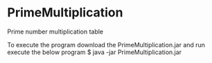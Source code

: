 # PrimeMultiplication
Prime number multiplication table

To execute the program download the PrimeMultiplication.jar and run execute the below program
$ java -jar PrimeMultiplication.jar 
